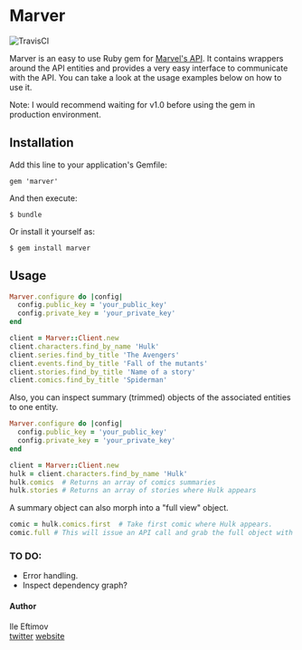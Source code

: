 Marver
======

![TravisCI](https://travis-ci.org/fteem/marver.svg?branch=master)

Marver is an easy to use Ruby gem for [Marvel's API](http://developer.marvel.com/). 
It contains wrappers around the API entities and provides a very easy interface to communicate 
with the API. You can take a look at the usage examples below on how to use it.

Note: I would recommend waiting for v1.0 before using the gem in production environment.

## Installation

Add this line to your application's Gemfile:

    gem 'marver'

And then execute:

    $ bundle

Or install it yourself as:

    $ gem install marver

## Usage

```ruby
Marver.configure do |config|
  config.public_key = 'your_public_key'
  config.private_key = 'your_private_key'
end

client = Marver::Client.new
client.characters.find_by_name 'Hulk'
client.series.find_by_title 'The Avengers'
client.events.find_by_title 'Fall of the mutants'
client.stories.find_by_title 'Name of a story'
client.comics.find_by_title 'Spiderman'
```

Also, you can inspect summary (trimmed) objects of the associated entities to one entity.

```ruby
Marver.configure do |config|
  config.public_key = 'your_public_key'
  config.private_key = 'your_private_key'
end

client = Marver::Client.new
hulk = client.characters.find_by_name 'Hulk'
hulk.comics  # Returns an array of comics summaries
hulk.stories # Returns an array of stories where Hulk appears
```

A summary object can also morph into a "full view" object.

```ruby
comic = hulk.comics.first  # Take first comic where Hulk appears.
comic.full # This will issue an API call and grab the full object with all data for that comic.
```

### TO DO:
- Error handling.
- Inspect dependency graph?

#### Author
Ile Eftimov <br/>
[twitter](http://twitter.com/fteem)  [website](http://eftimov.net)